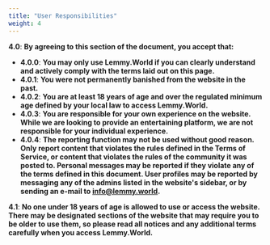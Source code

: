 ```yaml
---
title: "User Responsibilities"
weight: 4
---
```



**4.0**: **By agreeing to this section of the document, you accept that:**

- **4.0.0**: **You may only use Lemmy.World if you can clearly understand and actively comply with the terms laid out on this page.**
- **4.0.1**: **You were not permanently banished from the website in the past.**
- **4.0.2**: **You are at least 18 years of age and over the regulated minimum age defined by your local law to access Lemmy.World.**
- **4.0.3**: **You are responsible for your own experience on the website. While we are looking to provide an entertaining platform, we are not responsible for your individual experience.**
- **4.0.4**: **The reporting function may not be used without good reason. Only report content that violates the rules defined in the Terms of Service, or content that violates the rules of the community it was posted to. Personal messages may be reported if they violate any of the terms defined in this document. User profiles may be reported by messaging any of the admins listed in the website's sidebar, or by sending an e-mail to info@lemmy.world.**

**4.1**: **No one under 18 years of age is allowed to use or access the website. There may be designated sections of the website that may require you to be older to use them, so please read all notices and any additional terms carefully when you access Lemmy.World.**
